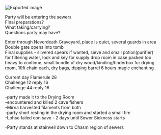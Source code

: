![Exported image](Exported%20image%2020240725171507-0.octet-stream)
    
Party will be entering the sewers  
Final preparations?  
What taking/carrying?  
Questions party may have?
 
Enter through Neverdeath Graveyard, place is quiet, several guards in area  
Double gate opens into tomb  
Final supplies - silvered spears if wanted, sieve and small potion(purifier) for filtering water, lock and key for supply drop room in case packed too heavy to continue, small bundle of dry wood/kindling/tinderbox for drying room, 10ft chain each, dry bags, dipping barrel 6 hours magic enchanting
 
Current day Flamerule 28  
Challenge 12 reply 16  
Challenge 44 reply 16
 
-party made it to the Drying Room  
-encountered and killed 2 cave fishers  
-Mirna harvested filaments from both  
-party short resting in the drying room and started a small fire  
-Lohse failed con save - 2 days until Sewer Sickness starts
 
-Party stands at stairwell down to Chasm region of sewers
